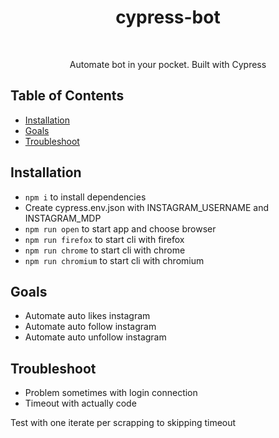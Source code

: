 <h1 align="center"> cypress-bot </h1> <br>

<p align="center">
  Automate bot in your pocket. Built with Cypress
</p>

## Table of Contents

- [Installation](#installation)
- [Goals](#goals)
- [Troubleshoot](#troubleshoot)

## Installation

- `npm i` to install dependencies
-  Create cypress.env.json with INSTAGRAM_USERNAME and INSTAGRAM_MDP
- `npm run open` to start app and choose browser
- `npm run firefox` to start cli with firefox
- `npm run chrome` to start cli with chrome
- `npm run chromium` to start cli with chromium

## Goals

- Automate auto likes instagram
- Automate auto follow instagram
- Automate auto unfollow instagram

## Troubleshoot
- Problem sometimes with login connection 
- Timeout with actually code

Test with one iterate per scrapping to skipping timeout

